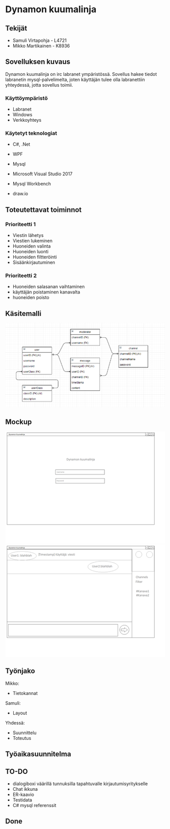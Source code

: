 # Dynamon kuumalinja

## Tekijät

* Samuli Virtapohja - L4721
* Mikko Martikainen - K8936

## Sovelluksen kuvaus

Dynamon kuumalinja on irc labranet ympäristössä. Sovellus hakee tiedot labranetin mysql-palvelimelta, joten käyttäjän tulee olla labranettiin yhteydessä, jotta sovellus toimii.

### Käyttöympäristö

* Labranet
* Windows
* Verkkoyhteys

### Käytetyt teknologiat

* C#, .Net
* WPF
* Mysql

* Microsoft Visual Studio 2017
* Mysql Workbench
* draw.io

## Toteutettavat toiminnot

### Prioriteetti 1

* Viestin lähetys
* Viestien lukeminen
* Huoneiden valinta
* Huoneiden luonti
* Huoneiden filtteröinti
* Sisäänkirjautuminen

### Prioriteetti 2

* Huoneiden salasanan vaihtaminen
* käyttäjän poistaminen kanavalta
* huoneiden poisto


## Käsitemalli

![](Images/kasitemalli.png)

## Mockup

![](Images/MockupLogin.png)
![](Images/MockupChat.png)


## Työnjako

Mikko:
- Tietokannat

Samuli:
- Layout

Yhdessä:
- Suunnittelu
- Toteutus

## Työaikasuunnitelma

## TO-DO
- dialogiboxi väärillä tunnuksilla tapahtuvalle kirjautumisyritykselle
- Chat ikkuna
- ER-kaavio
- Testidata
- C# mysql referenssit

## Done


